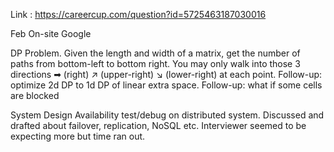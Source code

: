 Link : https://careercup.com/question?id=5725463187030016

Feb On-site Google 

DP Problem. Given the length and width of a matrix, get the number of paths from bottom-left to bottom right. 
You may only walk into those 3 directions ➡ (right) ↗ (upper-right) ↘ (lower-right) at each point. 
Follow-up: optimize 2d DP to 1d DP of linear extra space. 
Follow-up: what if some cells are blocked 

System Design 
Availability test/debug on distributed system. Discussed and drafted about failover, replication, NoSQL etc. 
Interviewer seemed to be expecting more but time ran out.
